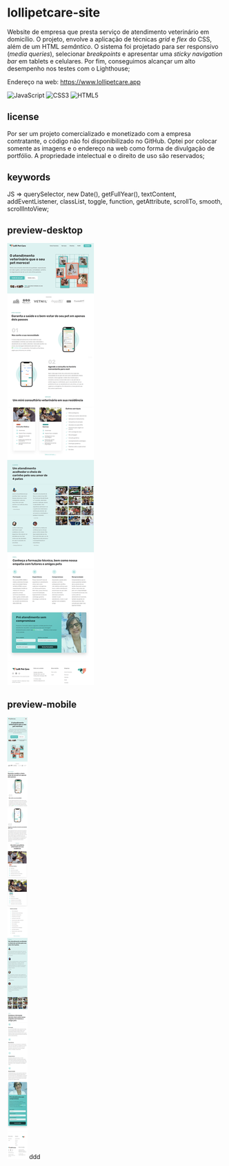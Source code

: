 # lollipetcare-site

Website de empresa que presta serviço de atendimento veterinário em domicílio. O projeto, envolve a aplicação de técnicas *grid* e *flex* do CSS, além de um HTML *semântico*. O sistema foi projetado para ser responsivo (*media queries*), selecionar *breakpoints* e apresentar uma *sticky navigation bar* em tablets e celulares. Por fim, conseguimos alcançar um alto desempenho nos testes com o Lighthouse;

Endereço na web: https://www.lollipetcare.app

![JavaScript](https://img.shields.io/badge/javascript-%23323330.svg?style=for-the-badge&logo=javascript&logoColor=%23F7DF1E) ![CSS3](https://img.shields.io/badge/css3-%231572B6.svg?style=for-the-badge&logo=css3&logoColor=white) ![HTML5](https://img.shields.io/badge/html5-%23E34F26.svg?style=for-the-badge&logo=html5&logoColor=white)

## license

Por ser um projeto comercializado e monetizado com a empresa contratante, o código não foi disponibilizado no GitHub. Optei por colocar somente as imagens e o endereço na web como forma de divulgação de portfólio. A propriedade intelectual e o direito de uso são reservados;

## keywords

JS => querySelector, new Date(), getFullYear(), textContent, addEventListener, classList, toggle, function, getAttribute, scrollTo, smooth, scrollIntoView;

## preview-desktop

![preview](https://github.com/scaramuzza/lollipetcare-site/blob/main/lollipetcare-site-desktop.png)

## preview-mobile

![preview](https://github.com/scaramuzza/lollipetcare-site/blob/main/lollipetcare-site-mobile.png)
ddd
